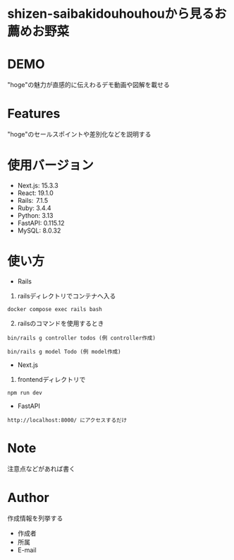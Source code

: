 # shizen-saibakidouhouhouから見るお薦めお野菜

# DEMO

"hoge"の魅力が直感的に伝えわるデモ動画や図解を載せる

# Features

"hoge"のセールスポイントや差別化などを説明する

# 使用バージョン

* Next.js: 15.3.3
* React: 19.1.0
* Rails:  7.1.5
* Ruby: 3.4.4
* Python: 3.13
* FastAPI: 0.115.12
* MySQL: 8.0.32

# 使い方
* Rails

1. railsディレクトリでコンテナへ入る
```
docker compose exec rails bash
```
2. railsのコマンドを使用するとき
```
bin/rails g controller todos (例 controller作成)
```
```
bin/rails g model Todo (例 model作成)
```

* Next.js

1. frontendディレクトリで
```
npm run dev
```

* FastAPI
```
http://localhost:8000/ にアクセスするだけ
```
# Note

注意点などがあれば書く

# Author

作成情報を列挙する

* 作成者
* 所属
* E-mail
